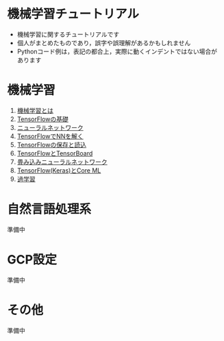 # 機械学習チュートリアル

- 機械学習に関するチュートリアルです
- 個人がまとめたものであり，誤字や誤理解があるかもしれません
- Pythonコード例は，表記の都合上，実際に動くインデントではない場合があります

# 機械学習

1. [機械学習とは](ml/ml_beginning.md)
1. [TensorFlowの基礎](ml/ml_tensorflow.md)
1. [ニューラルネットワーク](ml/ml_nn.md)
1. [TensorFlowでNNを解く](ml/ml_tf_nn.md) 
1. [TensorFlowの保存と読込](ml/ml_tf_save.md)
1. [TensorFlowとTensorBoard](ml/ml_tf_tfb.md)
1. [畳み込みニューラルネットワーク](ml/ml_cnn.md)
1. [TensorFlow(Keras)とCore ML](ml/ml_coreml.md)
1. [過学習](ml/ml_overfit.md)

# 自然言語処理系

準備中

<!--
1. [形態素解析](nl_mecab)
2. [word2vec](nl_w2v)
2. [fastText](nl_fasttext)
2. [Wikipediaから学習データを作成する](nl_wikipedia)
3. [Python で fastText を使う](nl_pyfasttext) 
-->

# GCP設定

準備中

<!--
1. [GCP環境設定](gcp_env)
-->


# その他

準備中


<!--
1. [PythonとTensorFlowをインストールする](tutorial_py)
-->